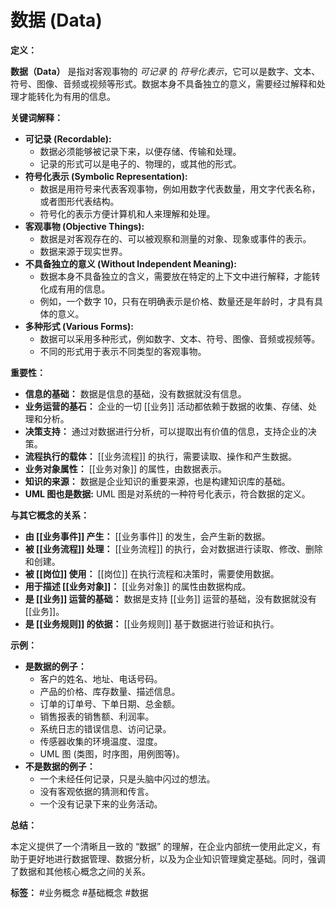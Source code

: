 # 数据 (Data)

**定义：**

**数据（Data）** 是指对客观事物的 *可记录* 的 *符号化表示*，它可以是数字、文本、符号、图像、音频或视频等形式。数据本身不具备独立的意义，需要经过解释和处理才能转化为有用的信息。

**关键词解释：**

*   **可记录 (Recordable):**
    *   数据必须能够被记录下来，以便存储、传输和处理。
    *   记录的形式可以是电子的、物理的，或其他的形式。
*   **符号化表示 (Symbolic Representation):**
    *   数据是用符号来代表客观事物，例如用数字代表数量，用文字代表名称，或者图形代表结构。
    *   符号化的表示方便计算机和人来理解和处理。
*   **客观事物 (Objective Things):**
    *   数据是对客观存在的、可以被观察和测量的对象、现象或事件的表示。
    *   数据来源于现实世界。
*   **不具备独立的意义 (Without Independent Meaning):**
    *   数据本身不具备独立的含义，需要放在特定的上下文中进行解释，才能转化成有用的信息。
    *   例如，一个数字 10，只有在明确表示是价格、数量还是年龄时，才具有具体的意义。
*   **多种形式 (Various Forms):**
    *   数据可以采用多种形式，例如数字、文本、符号、图像、音频或视频等。
    *   不同的形式用于表示不同类型的客观事物。

**重要性：**

*   **信息的基础：** 数据是信息的基础，没有数据就没有信息。
*   **业务运营的基石：** 企业的一切 [[业务]] 活动都依赖于数据的收集、存储、处理和分析。
*   **决策支持：** 通过对数据进行分析，可以提取出有价值的信息，支持企业的决策。
*   **流程执行的载体：**  [[业务流程]] 的执行，需要读取、操作和产生数据。
*  **业务对象属性：** [[业务对象]] 的属性，由数据表示。
*   **知识的来源：** 数据是企业知识的重要来源，也是构建知识库的基础。
*  **UML 图也是数据:**  UML 图是对系统的一种符号化表示，符合数据的定义。

**与其它概念的关系：**

*   **由 [[业务事件]] 产生：**  [[业务事件]] 的发生，会产生新的数据。
*   **被 [[业务流程]] 处理：**  [[业务流程]] 的执行，会对数据进行读取、修改、删除和创建。
*   **被 [[岗位]] 使用：**  [[岗位]] 在执行流程和决策时，需要使用数据。
*   **用于描述 [[业务对象]]：** [[业务对象]] 的属性由数据构成。
*   **是 [[业务]] 运营的基础：** 数据是支持 [[业务]] 运营的基础，没有数据就没有 [[业务]]。
*   **是 [[业务规则]] 的依据：** [[业务规则]] 基于数据进行验证和执行。

**示例：**

*   **是数据的例子：**
    *   客户的姓名、地址、电话号码。
    *   产品的价格、库存数量、描述信息。
    *   订单的订单号、下单日期、总金额。
    *   销售报表的销售额、利润率。
    *   系统日志的错误信息、访问记录。
    *   传感器收集的环境温度、湿度。
    *  UML 图 (类图，时序图，用例图等)。
*   **不是数据的例子：**
    *   一个未经任何记录，只是头脑中闪过的想法。
    *   没有客观依据的猜测和传言。
    *  一个没有记录下来的业务活动。

**总结：**

本定义提供了一个清晰且一致的 “数据” 的理解，在企业内部统一使用此定义，有助于更好地进行数据管理、数据分析，以及为企业知识管理奠定基础。同时，强调了数据和其他核心概念之间的关系。

**标签：** #业务概念 #基础概念 #数据